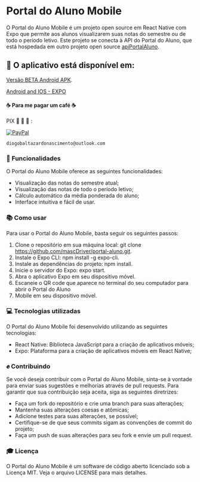 # Portal do Aluno Mobile

O Portal do Aluno Mobile é um projeto open source em React Native com Expo que permite aos alunos visualizarem suas notas do semestre ou de todo o período letivo. Este projeto se conecta à API do Portal do Aluno, que está hospedada em outro projeto open source [apiPortalAluno](https://github.com/mascDriver/apiPortalAluno).


## :iphone:	 O aplicativo está disponível em:
[Versão BETA Android APK](https://github.com/mascDriver/portal-aluno/releases/tag/0.0.2).

[Android and IOS - EXPO](https://expo.dev/@mascdriver/portal-aluno?serviceType=classic&distribution=expo-go)

#### :coffee: Para me pagar um café :coffee:
PIX :money_with_wings: :money_with_wings: :money_with_wings: : 

[![PayPal](https://img.shields.io/badge/PayPal-00457C?style=for-the-badge&logo=paypal&logoColor=white)](https://www.paypal.com/donate/?business=RX23AUB8ZBN2Q&no_recurring=0&currency_code=BRL) 
```
diogobaltazardonascimento@outlook.com
```


### :rocket: Funcionalidades

O Portal do Aluno Mobile oferece as seguintes funcionalidades:

* Visualização das notas do semestre atual;
* Visualização das notas de todo o período letivo;
* Cálculo automático da média ponderada do aluno;
* Interface intuitiva e fácil de usar.


### :books: Como usar

Para usar o Portal do Aluno Mobile, basta seguir os seguintes passos:

1. Clone o repositório em sua máquina local: git clone https://github.com/mascDriver/portal-aluno.git.
2. Instale o Expo CLI: npm install -g expo-cli.
3. Instale as dependências do projeto: npm install.
4. Inicie o servidor do Expo: expo start.
5. Abra o aplicativo Expo em seu dispositivo móvel.
6. Escaneie o QR code que aparece no terminal do seu computador para abrir o Portal do Aluno
7. Mobile em seu dispositivo móvel.


### :computer: Tecnologias utilizadas


O Portal do Aluno Mobile foi desenvolvido utilizando as seguintes tecnologias:

* React Native: Biblioteca JavaScript para a criação de aplicativos móveis;
* Expo: Plataforma para a criação de aplicativos móveis em React Native;


### :fist: Contribuindo

Se você deseja contribuir com o Portal do Aluno Mobile, sinta-se à vontade para enviar suas sugestões e melhorias através de pull requests. Para garantir que sua contribuição seja aceita, siga as seguintes diretrizes:

* Faça um fork do repositório e crie uma branch para suas alterações;
* Mantenha suas alterações coesas e atômicas;
* Adicione testes para suas alterações, se possível;
* Certifique-se de que seus commits sigam as convenções de commit do projeto;
* Faça um push de suas alterações para seu fork e envie um pull request.

### :mortar_board: Licença

O Portal do Aluno Mobile é um software de código aberto licenciado sob a Licença MIT. Veja o arquivo LICENSE para mais detalhes.
